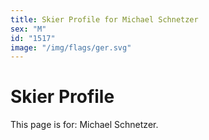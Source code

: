 ```yaml
---
title: Skier Profile for Michael Schnetzer
sex: "M"
id: "1517"
image: "/img/flags/ger.svg" 
---
```


# Skier Profile

This page is for: Michael Schnetzer.
    